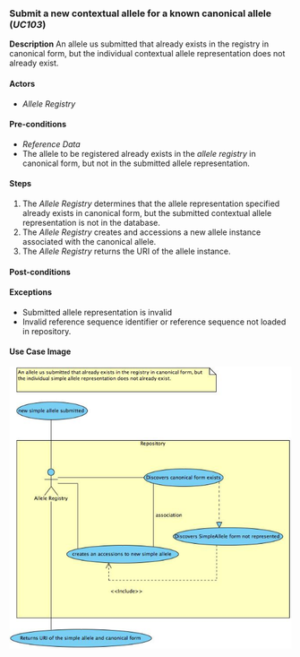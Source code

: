 ### Submit a new contextual allele for a known canonical allele (*UC103*)

**Description**
An allele us submitted that already exists in the registry in canonical form, but the individual contextual allele representation does not already exist.

#### Actors
- *Allele Registry*

#### Pre-conditions

- *Reference Data*
- The allele to be registered already exists in the *allele registry* in canonical form, but not in the submitted allele representation.

#### Steps
1. The *Allele Registry* determines that the allele representation specified already exists in canonical form, but the submitted contextual allele representation is not in the database.
2. The *Allele Registry* creates and accessions a new allele instance associated with the canonical allele.
3. The *Allele Registry* returns the URI of the allele instance.

#### Post-conditions

#### Exceptions
- Submitted allele representation is invalid
- Invalid reference sequence identifier or reference sequence not loaded in repository.

#### Use Case Image

![logo](https://github.com/clingen-data-model/allele-registry/blob/master/images/UC103.jpg)
